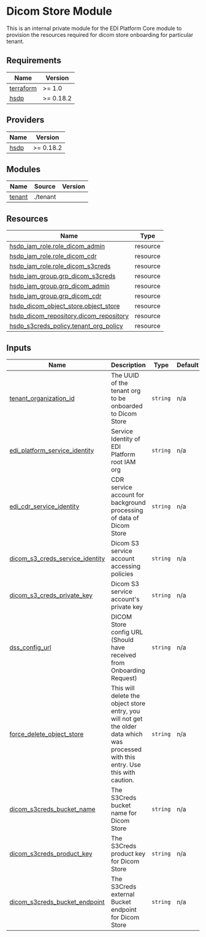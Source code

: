 # Dicom Store Module

This is an internal private module for the EDI Platform Core module to provision the resources required for dicom store onboarding for particular tenant.

## Requirements

| Name                                                                     | Version   |
| ------------------------------------------------------------------------ | --------- |
| <a name="requirement_terraform"></a> [terraform](#requirement_terraform) | >= 1.0    |
| <a name="requirement_hsdp"></a> [hsdp](#requirement_hsdp)                | >= 0.18.2 |

## Providers

| Name                                                         | Version   |
| ------------------------------------------------------------ | --------- |
| <a name="provider_hsdp"></a> [hsdp](#provider_hsdp)          | >= 0.18.2 |

## Modules

| Name                                                                 | Source                | Version |
| -------------------------------------------------------------------- | --------------------- | ------- |
| <a name="module_proposition"></a> [tenant](#module_tenant)           | ./tenant              |         |

## Resources

| Name                                                                                                                                                                  | Type        |
| --------------------------------------------------------------------------------------------------------------------------------------------------------------------- | ----------- |
| [hsdp_iam_role.role_dicom_admin](https://registry.terraform.io/providers/philips-software/hsdp/latest/docs/resources/iam_role)                               | resource    |
| [hsdp_iam_role.role_dicom_cdr](https://registry.terraform.io/providers/philips-software/hsdp/latest/docs/resources/iam_role)                               | resource    |
| [hsdp_iam_role.role_dicom_s3creds](https://registry.terraform.io/providers/philips-software/hsdp/latest/docs/resources/iam_role)                               | resource    |
| [hsdp_iam_group.grp_dicom_s3creds](https://registry.terraform.io/providers/philips-software/hsdp/latest/docs/resources/iam_group)                               | resource    |
| [hsdp_iam_group.grp_dicom_admin](https://registry.terraform.io/providers/philips-software/hsdp/latest/docs/resources/iam_group)                               | resource    |
| [hsdp_iam_group.grp_dicom_cdr](https://registry.terraform.io/providers/philips-software/hsdp/latest/docs/resources/iam_group)                               | resource    |
| [hsdp_dicom_object_store.object_store](https://registry.terraform.io/providers/philips-software/hsdp/latest/docs/resources/dicom_object_store)                               | resource    |
| [hsdp_dicom_repository.dicom_repository](https://registry.terraform.io/providers/philips-software/hsdp/latest/docs/resources/dicom_repository)                                       | resource    |
| [hsdp_s3creds_policy.tenant_org_policy](https://registry.terraform.io/providers/philips-software/hsdp/latest/docs/resources/s3creds_policy)                                       | resource    |

## Inputs

| Name                                                                                                                              | Description                                                                                                                                                                           | Type                                                               | Default | Required |
| --------------------------------------------------------------------------------------------------------------------------------- | ------------------------------------------------------------------------------------------------------------------------------------------------------------------------------------- | ------------------------------------------------------------------ | ------- | :------: |
| <a name="input_tenant_organization_id"></a> [tenant_organization_id](#input_tenant_organization_id)                               | The UUID of the tenant org to be onboarded to Dicom Store                                                                                                                                            | `string`                                                           | n/a     |   yes    |
| <a name="input_edi_platform_service_identity"></a> [edi_platform_service_identity](#input_edi_platform_service_identity)          | Service Identity of EDI Platform root IAM org  | `string`      | n/a     |   yes    |
| <a name="input_cdr_service_identity"></a> [edi_cdr_service_identity](#input_cdr_service_identity)                                 | CDR service account for background processing of data of Dicom Store  | `string`      | n/a     |   yes    |
| <a name="input_dicom_s3_creds_service_identity"></a> [dicom_s3_creds_service_identity](#input_dicom_s3_creds_service_identity)    | Dicom S3 service account accessing policies | `string`      | n/a     |   yes    |
| <a name="input_dicom_s3_creds_private_key"></a> [dicom_s3_creds_private_key](#input_dicom_s3_creds_private_key)                   | Dicom S3 service account's private key         | `string`      | n/a     |   yes    |
| <a name="input_dss_config_url"></a> [dss_config_url](#input_dss_config_url)                                                       | DICOM Store config URL (Should have received from Onboarding Request)  | `string`      | n/a     |   yes    |
| <a name="input_force_delete_object_store"></a> [force_delete_object_store](#input_force_delete_object_store)                      | This will delete the object store entry, you will not get the older data which was processed with this entry. Use this with caution.  | `string`      | n/a     |   yes    |
| <a name="input_dicom_s3creds_bucket_name"></a> [dicom_s3creds_bucket_name](#input_dicom_s3creds_bucket_name)                                                       | The S3Creds bucket name for Dicom Store  | `string`      | n/a     |   yes    |
| <a name="input_dicom_s3creds_product_key"></a> [dicom_s3creds_product_key](#input_dicom_s3creds_product_key)                                                       | The S3Creds product key for Dicom Store | `string`      | n/a     |   yes    |
| <a name="input_dicom_s3creds_bucket_endpoint"></a> [dicom_s3creds_bucket_endpoint](#input_dicom_s3creds_bucket_endpoint)                                                       | The S3Creds external Bucket endpoint for Dicom Store  | `string`      | n/a     |   yes    |                  |
